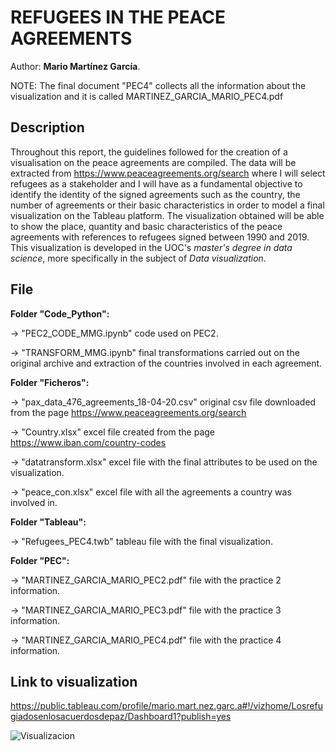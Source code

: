 # REFUGEES IN THE PEACE AGREEMENTS

Author: **Mario Martínez García**.

NOTE: The final document "PEC4" collects all the information about the visualization and it is called MARTINEZ_GARCIA_MARIO_PEC4.pdf

## Description

Throughout this report, the guidelines followed for the creation of a visualisation on the peace agreements are compiled. The data will be extracted from https://www.peaceagreements.org/search where I will select refugees as a stakeholder and I will have as a fundamental objective to identify the identity of the signed agreements such as the country, the number of agreements or their basic characteristics in order to model a final visualization on the Tableau platform. The visualization obtained will be able to show the place, quantity and basic characteristics of the peace agreements with references to refugees signed between 1990 and 2019. This visualization is developed in the UOC's _master's degree in data science_, more specifically in the subject of _Data visualization_.


## File 

__Folder "Code_Python":__

  &rarr; "PEC2_CODE_MMG.ipynb" code used on PEC2.

  &rarr; "TRANSFORM_MMG.ipynb" final transformations carried out on the original archive and extraction of the countries involved in each agreement.
                 
                 
__Folder "Ficheros":__

  &rarr; "pax_data_476_agreements_18-04-20.csv" original csv file downloaded from the page https://www.peaceagreements.org/search
  
  &rarr; "Country.xlsx" excel file created from the page https://www.iban.com/country-codes
  
  &rarr; "datatransform.xlsx" excel file with the final attributes to be used on the visualization.
  
  &rarr; "peace_con.xlsx" excel file with all the agreements a country was involved in.

__Folder "Tableau":__

  &rarr; "Refugees_PEC4.twb" tableau file with the final visualization.
  
__Folder "PEC":__

  &rarr; "MARTINEZ_GARCIA_MARIO_PEC2.pdf" file with the practice 2 information.
  
  &rarr; "MARTINEZ_GARCIA_MARIO_PEC3.pdf" file with the practice 3 information.
  
  &rarr; "MARTINEZ_GARCIA_MARIO_PEC4.pdf" file with the practice 4 information.

## Link to visualization

https://public.tableau.com/profile/mario.mart.nez.garc.a#!/vizhome/Losrefugiadosenlosacuerdosdepaz/Dashboard1?publish=yes




![Visualizacion](https://user-images.githubusercontent.com/63496191/100551376-4cc34380-3280-11eb-803e-c0254ab0f78a.PNG)


